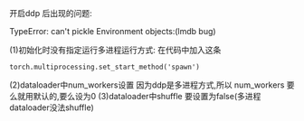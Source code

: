 








开启ddp 后出现的问题:

TypeError: can't pickle Environment objects:(lmdb bug)

(1)初始化时没有指定运行多进程运行方式:
在代码中加入这条
```
torch.multiprocessing.set_start_method('spawn')
```
(2)dataloader中num_workers设置
因为ddp是多进程方式,所以 num_workers 要么就用默认的,要么设为0
(3)dataloader中shuffle 要设置为false(多进程dataloader没法shuffle)